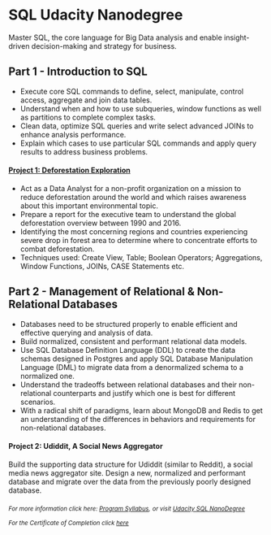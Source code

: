 # SQL Udacity Nanodegree
Master SQL, the core language for Big Data analysis and enable insight-driven decision-making and strategy for business.



## Part 1 - Introduction to SQL

- Execute core SQL commands to define, select, manipulate, control access, aggregate and join data tables.
- Understand when and how to use subqueries, window functions as well as partitions to complete complex tasks.
- Clean data, optimize SQL queries and write select advanced JOINs to enhance analysis performance.
- Explain which cases to use particular SQL commands and apply query results to address business problems.

 #### [Project 1: Deforestation Exploration](https://github.com/vtsou359/SQL_udacity_nanodegree/blob/main/SQL_Deforestation_project/deforestation-exploration-project-template-vasileios_tsoumpris_v2.pdf)
 
- Act as a Data Analyst for a non-profit organization on a mission to reduce deforestation around the world and which raises awareness about this important environmental topic.
- Prepare a report for the executive team to understand the global deforestation overview between 1990 and 2016.
- Identifying the most concerning regions and countries experiencing severe drop in forest area to determine where to concentrate efforts to combat deforestation.
- Techniques used: Create View, Table; Boolean Operators; Aggregations, Window Functions, JOINs, CASE Statements etc.

## Part 2 - Management of Relational & Non-Relational Databases

- Databases need to be structured properly to enable efficient and effective querying and analysis of data.
- Build normalized, consistent and performant relational data models.
- Use SQL Database Definition Language (DDL) to create the data schemas designed in Postgres and apply SQL Database Manipulation Language (DML) to migrate data from a denormalized schema to a normalized one.
- Understand the tradeoffs between relational databases and their non-relational counterparts and justify which one is best for different scenarios.
- With a radical shift of paradigms, learn about MongoDB and Redis to get an understanding of the differences in behaviors and requirements for non-relational databases.

#### Project 2: Udiddit, A Social News Aggregator

Build the supporting data structure for Udiddit (similar to Reddit),
a social media news aggregator site. Design a new,
normalized and performant database and migrate over the data from the previously poorly designed database.

<sub> *For more information click here: [Program Syllabus](https://github.com/vtsou359/SQL_udacity_nanodegree/blob/main/Programme_Syllabus/SQL%2BNanodegree%2BProgram%2BSyllabus.pdf),*</sub> 
<sub> *or visit [Udacity SQL NanoDegree](https://www.udacity.com/course/learn-sql--nd072)*</sub> 

<sub>*For the Certificate of Completion click [here](https://confirm.udacity.com/AUDXEL9G)*</sub>
